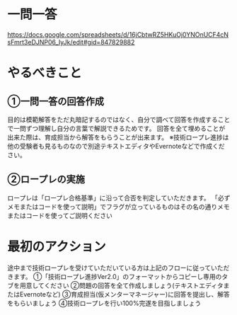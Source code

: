 # 一問一答
https://docs.google.com/spreadsheets/d/16jCbtwRZ5HKuOj0YNOnUCF4cNsFmrt3eDJNP06_IyJk/edit#gid=847829882


# やるべきこと
## ①一問一答の回答作成
目的は模範解答をただ丸暗記するのではなく、自分で調べて回答を作成することで一問ずつ理解し自分の言葉で解説できるためです。
回答を全て埋めることが出来た際は、育成担当から解答をもらうことが出来ます。
※技術ロープレ進捗は他の受験者も見るものなので別途テキストエディタやEvernoteなどで作成ください。

## ②ロープレの実施
ロープレは「ロープレ合格基準」に沿って合否を判定していただきます。
「必ずメモまたはコードを使って説明」でフラグが立っているものはその名の通りメモまたはコードを使ってご説明ください

# 最初のアクション
途中まで技術ロープレを受けていただいている方は上記のフローに従っていただきます。
①「技術ロープレ進捗Ver2.0」のフォーマットからコピーし専用のタブを用意してください
②問題の回答を全て作成しましょう(テキストエディタまたはEvernoteなど)
③育成担当(仮メンターマネージャー)に回答を提出し、解答をもらいましょう
④技術ロープレを行い100%完遂を目指しましょう
